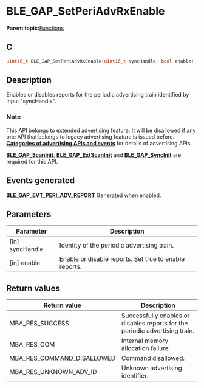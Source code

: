 # BLE\_GAP\_SetPeriAdvRxEnable

**Parent topic:**[Functions](GUID-D235316A-5434-4ADA-AEF5-10D073D0126B.md)

## C

```c
uint16_t BLE_GAP_SetPeriAdvRxEnable(uint16_t syncHandle, bool enable);
```

## Description

Enables or disables reports for the periodic advertising train identified by input "syncHandle".

### Note

This API belongs to extended advertising feature. It will be disallowed if any one API that belongs to legacy advertising feature is issued before. **[Categories of advertising APIs and events](GUID-FD421446-446E-4881-8545-936E69D4C93F.md)** for details of advertising APIs.

**[BLE\_GAP\_ScanInit](GUID-99A5150A-D68F-4BBC-9CCB-B091E1EDFF55.md)**, **[BLE\_GAP\_ExtScanInit](GUID-07438979-F739-480E-A2C2-0329A5939525.md)** and **[BLE\_GAP\_SyncInit](GUID-66B9DFB3-E85F-43CF-9BB1-1DF08A1B1E17.md)** are required for this API.

## Events generated

**[BLE\_GAP\_EVT\_PERI\_ADV\_REPORT](GUID-085D2B3E-E5DB-4072-8916-29201399538E.md)** Generated when enabled.

## Parameters

|Parameter|Description|
|---------|-----------|
|\[in\] syncHandle|Identity of the periodic advertising train.|
|\[in\] enable|Enable or disable reports. Set true to enable reports.|

## Return values

|Return value|Description|
|------------|-----------|
|MBA\_RES\_SUCCESS|Successfully enables or disables reports for the periodic advertising train.|
|MBA\_RES\_OOM|Internal memory allocation failure.|
|MBA\_RES\_COMMAND\_DISALLOWED|Command disallowed.|
|MBA\_RES\_UNKNOWN\_ADV\_ID|Unknown advertising identifier.|

